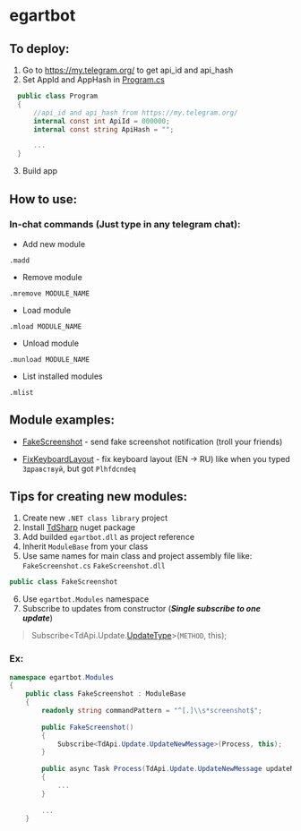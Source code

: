 # egartbot
## To deploy:
1. Go to https://my.telegram.org/ to get api_id and api_hash
2. Set AppId and AppHash in [Program.cs](/Program.cs)
```C#
  public class Program
  {
      //api_id and api_hash from https://my.telegram.org/
      internal const int ApiId = 000000;
      internal const string ApiHash = "";

      ...
  }
```
3. Build app

## How to use:
### In-chat commands (Just type in any telegram chat):

- Add new module
```
.madd 
```

- Remove module
```
.mremove MODULE_NAME
```

- Load module
```
.mload MODULE_NAME
```

- Unload module

```
.munload MODULE_NAME
```

- List installed modules
```
.mlist
```

## Module examples:
- [FakeScreenshot](https://github.com/EgartSites/egartbot-FakeScreenshot) - send fake screenshot notification (troll your friends)

- [FixKeyboardLayout](https://github.com/EgartSites/egartbot-FixKeyboardLayout) - fix keyboard layout (EN -> RU) like when you typed `Здравствуй`, but got `Plhfdcndeq`

## Tips for creating new modules:
1. Create new `.NET class library` project 
2. Install [TdSharp](https://www.nuget.org/packages/TDLib/) nuget package
3. Add builded `egartbot.dll` as project reference
4. Inherit `ModuleBase` from your class
5. Use same names for main class and project assembly file like:
`FakeScreenshot.cs` 
`FakeScreenshot.dll`
```C#
public class FakeScreenshot
```

6. Use `egartbot.Modules` namespace
7. Subscribe to updates from constructor (***Single subscribe to one update***)

> Subscribe<TdApi.Update.[UpdateType](https://core.telegram.org/tdlib/docs/classtd_1_1td__api_1_1_update.html)>(`METHOD`, this);

### Ex:
```C#
namespace egartbot.Modules
{
    public class FakeScreenshot : ModuleBase
    {
        readonly string commandPattern = "^[.]\\s*screenshot$";
        
        public FakeScreenshot()
        {
            Subscribe<TdApi.Update.UpdateNewMessage>(Process, this);
        }
        
        public async Task Process(TdApi.Update.UpdateNewMessage updateNewMessage)
        {
            ...
        }
        
        ...
    }
```


